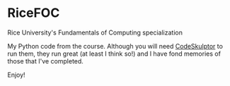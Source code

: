 RiceFOC
=======

Rice University's Fundamentals of Computing specialization

My Python code from the course. Although you will need <a href="">CodeSkulptor</a> to run them, 
they run great (at least I think so!) and I have fond memories of those that I've completed.

Enjoy!
